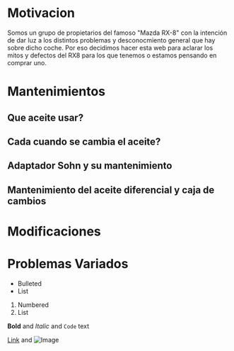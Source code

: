 
# Motivacion
Somos un grupo de propietarios del famoso "Mazda RX-8" con la intención de dar luz a los distintos problemas y desconocmiento general que hay sobre dicho coche. Por eso decidimos hacer esta web para aclarar los mitos y defectos del RX8 para los que tenemos o estamos pensando en comprar uno.

# Mantenimientos

## Que aceite usar?
## Cada cuando se cambia el aceite?
## Adaptador Sohn y su mantenimiento
## Mantenimiento del aceite diferencial y caja de cambios
# Modificaciones
# Problemas Variados

- Bulleted
- List

1. Numbered
2. List

**Bold** and _Italic_ and `Code` text

[Link](url) and ![Image](src)
